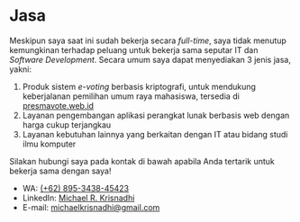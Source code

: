 # Jasa

Meskipun saya saat ini sudah bekerja secara _full-time_, saya tidak menutup kemungkinan terhadap peluang untuk bekerja sama seputar IT dan _Software Development_. Secara umum saya dapat menyediakan 3 jenis jasa, yakni:

1. Produk sistem _e-voting_ berbasis kriptografi, untuk mendukung keberjalanan pemilihan umum raya mahasiswa, tersedia di [presmavote.web.id](https://presmavote.web.id/)
2. Layanan pengembangan aplikasi perangkat lunak berbasis web dengan harga cukup terjangkau
3. Layanan kebutuhan lainnya yang berkaitan dengan IT atau bidang studi ilmu komputer

Silakan hubungi saya pada kontak di bawah apabila Anda tertarik untuk bekerja sama dengan saya!

- WA: [(+62) 895-3438-45423](https://wa.me/62895343845423)
- LinkedIn: [Michael R. Krisnadhi](https://linkedin.com/in/michaelrk02)
- E-mail: [michaelkrisnadhi@gmail.com](mailto:michaelkrisnadhi@gmail.com)


